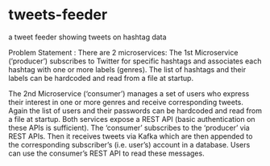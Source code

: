 # tweets-feeder
a tweet feeder showing tweets on hashtag data

Problem Statement :
There are 2 microservices:
The 1st Microservice (’producer’) subscribes to Twitter for specific hashtags and associates each hashtag with 
one or more labels (genres). The list of hashtags and their labels can be hardcoded and read from a file at startup.


The 2nd Microservice (‘consumer’) manages a set of users who express their interest in one or more genres 
and receive corresponding tweets. Again the list of users and their passwords can be hardcoded and read from a 
file at startup. Both services expose a REST API (basic authentication on these APIs is sufficient). 
The ‘consumer’ subscribes to the ‘producer’ via REST APIs. Then it receives tweets via Kafka which are 
then appended to the corresponding subscriber’s (i.e. user’s) account in a database. 
Users can use the consumer’s REST API to read these messages. 